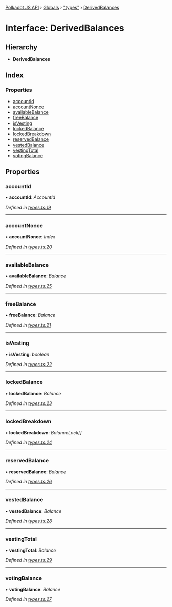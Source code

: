 [Polkadot JS API](../README.md) › [Globals](../globals.md) › ["types"](../modules/_types_.md) › [DerivedBalances](_types_.derivedbalances.md)

# Interface: DerivedBalances

## Hierarchy

* **DerivedBalances**

## Index

### Properties

* [accountId](_types_.derivedbalances.md#accountid)
* [accountNonce](_types_.derivedbalances.md#accountnonce)
* [availableBalance](_types_.derivedbalances.md#availablebalance)
* [freeBalance](_types_.derivedbalances.md#freebalance)
* [isVesting](_types_.derivedbalances.md#isvesting)
* [lockedBalance](_types_.derivedbalances.md#lockedbalance)
* [lockedBreakdown](_types_.derivedbalances.md#lockedbreakdown)
* [reservedBalance](_types_.derivedbalances.md#reservedbalance)
* [vestedBalance](_types_.derivedbalances.md#vestedbalance)
* [vestingTotal](_types_.derivedbalances.md#vestingtotal)
* [votingBalance](_types_.derivedbalances.md#votingbalance)

## Properties

###  accountId

• **accountId**: *AccountId*

*Defined in [types.ts:19](https://github.com/polkadot-js/api/blob/0a27f63423/packages/api-derive/src/types.ts#L19)*

___

###  accountNonce

• **accountNonce**: *Index*

*Defined in [types.ts:20](https://github.com/polkadot-js/api/blob/0a27f63423/packages/api-derive/src/types.ts#L20)*

___

###  availableBalance

• **availableBalance**: *Balance*

*Defined in [types.ts:25](https://github.com/polkadot-js/api/blob/0a27f63423/packages/api-derive/src/types.ts#L25)*

___

###  freeBalance

• **freeBalance**: *Balance*

*Defined in [types.ts:21](https://github.com/polkadot-js/api/blob/0a27f63423/packages/api-derive/src/types.ts#L21)*

___

###  isVesting

• **isVesting**: *boolean*

*Defined in [types.ts:22](https://github.com/polkadot-js/api/blob/0a27f63423/packages/api-derive/src/types.ts#L22)*

___

###  lockedBalance

• **lockedBalance**: *Balance*

*Defined in [types.ts:23](https://github.com/polkadot-js/api/blob/0a27f63423/packages/api-derive/src/types.ts#L23)*

___

###  lockedBreakdown

• **lockedBreakdown**: *BalanceLock[]*

*Defined in [types.ts:24](https://github.com/polkadot-js/api/blob/0a27f63423/packages/api-derive/src/types.ts#L24)*

___

###  reservedBalance

• **reservedBalance**: *Balance*

*Defined in [types.ts:26](https://github.com/polkadot-js/api/blob/0a27f63423/packages/api-derive/src/types.ts#L26)*

___

###  vestedBalance

• **vestedBalance**: *Balance*

*Defined in [types.ts:28](https://github.com/polkadot-js/api/blob/0a27f63423/packages/api-derive/src/types.ts#L28)*

___

###  vestingTotal

• **vestingTotal**: *Balance*

*Defined in [types.ts:29](https://github.com/polkadot-js/api/blob/0a27f63423/packages/api-derive/src/types.ts#L29)*

___

###  votingBalance

• **votingBalance**: *Balance*

*Defined in [types.ts:27](https://github.com/polkadot-js/api/blob/0a27f63423/packages/api-derive/src/types.ts#L27)*
